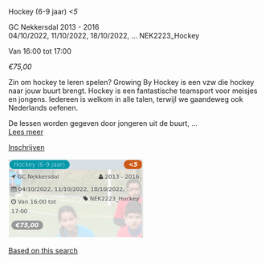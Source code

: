 Hockey (6-9 jaar) *<5*

GC Nekkersdal 2013 - 2016  
04/10/2022, 11/10/2022, 18/10/2022, ... NEK2223\_Hockey  

Van 16:00 tot 17:00

*€75,00*

  

  

Zin om hockey te leren spelen? Growing By Hockey is een vzw die hockey naar jouw buurt brengt. Hockey is een fantastische teamsport voor meisjes en jongens. Iedereen is welkom in alle talen, terwijl we gaandeweg ook Nederlands oefenen.  
  
De lessen worden gegeven door jongeren uit de buurt,  ...  
[Lees meer](https://tickets.vgc.be/activity/subscribe/NEK2223_Hockey)

[Inschrijven](https://tickets.vgc.be/activity/subscribe/NEK2223_Hockey)

![](83625.png)

[Based on this search](https://tickets.vgc.be/activity/index?&vrijeplaatsen=1&Age%5B%5D=4%2C6&entity=241)